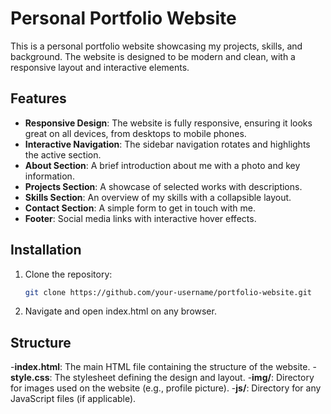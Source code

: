 # Personal Portfolio Website

This is a personal portfolio website showcasing my projects, skills, and background. The website is designed to be modern and clean, with a responsive layout and interactive elements.

## Features

- **Responsive Design**: The website is fully responsive, ensuring it looks great on all devices, from desktops to mobile phones.
- **Interactive Navigation**: The sidebar navigation rotates and highlights the active section.
- **About Section**: A brief introduction about me with a photo and key information.
- **Projects Section**: A showcase of selected works with descriptions.
- **Skills Section**: An overview of my skills with a collapsible layout.
- **Contact Section**: A simple form to get in touch with me.
- **Footer**: Social media links with interactive hover effects.

## Installation

1. Clone the repository:
   ```bash
   git clone https://github.com/your-username/portfolio-website.git

2. Navigate and open index.html on any browser.

## Structure

-**index.html**: The main HTML file containing the structure of the website.
-**style.css**: The stylesheet defining the design and layout.
-**img/**: Directory for images used on the website (e.g., profile picture).
-**js/**: Directory for any JavaScript files (if applicable).
